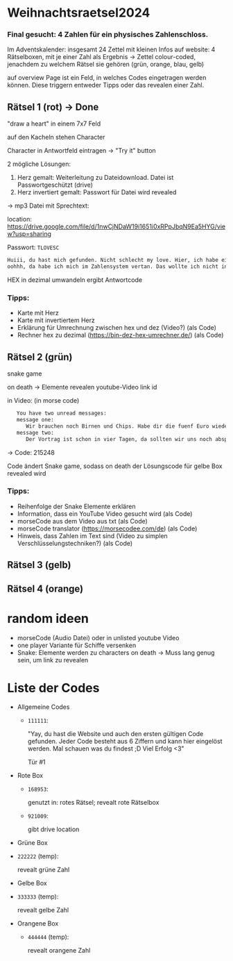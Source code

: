 # Weihnachtsraetsel2024

### Final gesucht: 4 Zahlen für ein physisches Zahlenschloss.

Im Adventskalender: insgesamt 24 Zettel mit kleinen Infos
auf website: 4 Rätselboxen, mit je einer Zahl als Ergebnis
-> Zettel colour-coded, jenachdem zu welchem Rätsel sie gehören (grün, orange, blau, gelb)

auf overview Page ist ein Feld, in welches Codes eingetragen werden können. Diese triggern entweder Tipps oder das revealen einer Zahl.

## Rätsel 1 (rot) -> Done

"draw a heart" in einem 7x7 Feld

auf den Kacheln stehen Character

Character in Antwortfeld eintragen -> "Try it" button

2 mögliche Lösungen:

1. Herz gemalt: Weiterleitung zu Dateidownload. Datei ist Passwortgeschützt (drive)
2. Herz invertiert gemalt: Passwort für Datei wird revealed

-> mp3 Datei mit Sprechtext:

location: https://drive.google.com/file/d/1nwCjNDaW19i1651i0xRPpJbqN9Ea5HYG/view?usp=sharing

Passwort: `TLOVESC`
```txt
Huiii, du hast mich gefunden. Nicht schlecht my love. Hier, ich habe einen Code für dich 293F9
oohhh, da habe ich mich im Zahlensystem vertan. Das wollte ich nicht in HEX sagen. Naja egal, du schaffst das schon. Love you!
```

HEX in dezimal umwandeln ergibt Antwortcode


### Tipps:

-  Karte mit Herz
-  Karte mit invertiertem Herz
-  Erklärung für Umrechnung zwischen hex und dez (Video?) (als Code)
-  Rechner hex zu dezimal (https://bin-dez-hex-umrechner.de/) (als Code)

## Rätsel 2 (grün)

snake game

on death -> Elemente revealen youtube-Video link id

in Video: (in morse code) 
```txt
   You have two unread messages: 
   message one:
      Wir brauchen noch Birnen und Chips. Habe dir die fuenf Euro wieder auf den Tisch gelegt. Sollte reichen.
   message two:
      Der Vortrag ist schon in vier Tagen, da sollten wir uns noch absprechen. Ich bin mit meinem Teil bisher nur auf acht Minuten gekommen.
```

-> Code: 215248

Code ändert Snake game, sodass on death der Lösungscode für gelbe Box revealed wird

### Tipps:

-  Reihenfolge der Snake Elemente erklären
-  Information, dass ein YouTube Video gesucht wird (als Code)
-  morseCode aus dem Video aus txt (als Code)
-  morseCode translator (https://morsecodee.com/de) (als Code)
-  Hinweis, dass Zahlen im Text sind (Video zu simplen Verschlüsselungstechniken?) (als Code)

## Rätsel 3 (gelb)

## Rätsel 4 (orange)

# random ideen

-  morseCode (Audio Datei) oder in unlisted youtube Video
-  one player Variante für Schiffe versenken
-  Snake: Elemente werden zu characters on death -> Muss lang genug sein, um link zu revealen

# Liste der Codes

- Allgemeine Codes
   -  `111111`:

      "Yay, du hast die Website und auch den ersten gültigen Code gefunden. Jeder Code besteht aus 6 Ziffern und kann hier eingelöst werden. Mal schauen was du findest ;D Viel Erfolg <3"

      Tür #1

- Rote Box
   -  `168953`:

      genutzt in: rotes Rätsel; revealt rote Rätselbox

   -  `921009`: 

      gibt drive location

- Grüne Box
-  `222222` (temp):

      revealt grüne Zahl 

- Gelbe Box
-  `333333` (temp):

      revealt gelbe Zahl

- Orangene Box
   - `444444` (temp):

      revealt orangene Zahl
